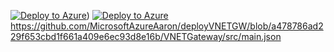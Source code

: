 [![Deploy to Azure](https://aka.ms/deploytoazurebutton)](https://portal.azure.com/#create/Microsoft.Template/uri/https%3A%2F%2Fhttps://github.com/MicrosoftAzureAaron/deployVNETGW/blob/main/VNETGateway/src/main.json))
[![Deploy to Azure](https://aka.ms/deploytoazurebutton)](https://portal.azure.com/#create/Microsoft.Template/uri/https%3A%2F%2Fraw.githubusercontent.com%2Fjimgodden%2FAzure_Networking_Labs%2Fmain%2FVNETGateway%2Fsrc%2Fmain.json)
https://github.com/MicrosoftAzureAaron/deployVNETGW/blob/a478786ad229f653cbd1f661a409e6ec93d8e16b/VNETGateway/src/main.json

